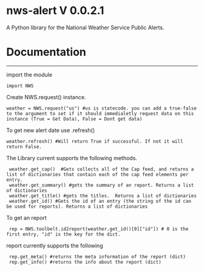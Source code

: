 # nws-alert V 0.0.2.1

A Python library for the National Weather Service Public Alerts.




# Documentation
---

import the module

    import NWS

Create  NWS.request() instance.

    weather = NWS.request("us") #us is statecode. you can add a true-false to the argument to set if it should immedialetly request data on this instance (True = Get Data), False = Dont get data)

To get new alert date use .refresh()

    weather.refresh() #Will return True if successful. If not it will return False.

The Library current supports the following methods.
    

     weather.get_cap()  #Gets collects all of the Cap feed, and returns a list of dictionaries that contain each of the cap feed elements per entry.
     weather.get_summary() #gets the summary of an report. Returns a list of dictionaries 
     weather.get_title() #gets the titles.  Returns a list of dictionaries 
     weather.get_id() #Gets the id of an entry (the string of the id can be used for reports). Returns a list of dictionaries 
	
To get an report

     rep = NWS.toolbelt.id2report(weather.get_id()[0]["id"]) # 0 is the first entry, "id" is the key for the dict.
	
report currently supports the following

     rep.get_meta() #returns the meta information of the report (dict)
     rep.get_info() #returns the info about the report (dict)
     

     
